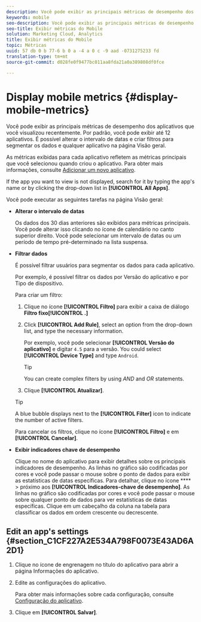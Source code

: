 ```yaml
---
description: Você pode exibir as principais métricas de desempenho dos aplicativos que você visualizou recentemente. Por padrão, você pode exibir até 12 aplicativos. É possível alterar o intervalo de datas e criar filtros para segmentar os dados e qualquer aplicativo na página Visão geral.
keywords: mobile
seo-description: Você pode exibir as principais métricas de desempenho dos aplicativos que você visualizou recentemente. Por padrão, você pode exibir até 12 aplicativos. É possível alterar o intervalo de datas e criar filtros para segmentar os dados e qualquer aplicativo na página Visão geral.
seo-title: Exibir métricas do Mobile
solution: Marketing Cloud, Analytics
title: Exibir métricas do Mobile
topic: Métricas
uuid: 57 db 0 b 77-6 b 0 a -4 a 0 c -9 aad -0731275233 fd
translation-type: tm+mt
source-git-commit: d028fe0f9477bc011aa8fda21a0a389808df0fce

---
```



# Display mobile metrics {#display-mobile-metrics}

Você pode exibir as principais métricas de desempenho dos aplicativos que você visualizou recentemente. Por padrão, você pode exibir até 12 aplicativos. É possível alterar o intervalo de datas e criar filtros para segmentar os dados e qualquer aplicativo na página Visão geral.

As métricas exibidas para cada aplicativo refletem as métricas principais que você selecionou quando criou o aplicativo. Para obter mais informações, consulte [Adicionar um novo aplicativo](/help/using/manage-apps/t-new-app.md).

If the app you want to view is not displayed, search for it by typing the app's name or by clicking the drop-down list in **[!UICONTROL All Apps]**.

Você pode executar as seguintes tarefas na página Visão geral:

* **Alterar o intervalo de datas**

   Os dados dos 30 dias anteriores são exibidos para métricas principais. Você pode alterar isso clicando no ícone de calendário no canto superior direito. Você pode selecionar um intervalo de datas ou um período de tempo pré-determinado na lista suspensa.

* **Filtrar dados**

   É possível filtrar usuários para segmentar os dados para cada aplicativo.

   Por exemplo, é possível filtrar os dados por Versão do aplicativo e por Tipo de dispositivo.

   Para criar um filtro:

   1. Clique no ícone **[!UICONTROL Filtro]** para exibir a caixa de diálogo **Filtro fixo[!UICONTROL .]**
   1. Click **[!UICONTROL Add Rule]**, select an option from the drop-down list, and type the necessary information.

      Por exemplo, você pode selecionar **[!UICONTROL Versão do aplicativo]** e digitar `4.5` para a versão. You could select **[!UICONTROL Device Type]** and type `Android`.

      >[!TIP]
      >
      >You can create complex filters by using *AND* and *OR* statements.

   1. Clique **[!UICONTROL Atualizar]**.
   >[!TIP]
   >
   >A blue bubble displays next to the **[!UICONTROL Filter]** icon to indicate the number of active filters.

   Para cancelar os filtros, clique no ícone **[!UICONTROL Filtro]** e em **[!UICONTROL Cancelar]**.

* **Exibir indicadores chave de desempenho**

   Clique no nome do aplicativo para exibir detalhes sobre os principais indicadores de desempenho. As linhas no gráfico são codificadas por cores e você pode passar o mouse sobre o ponto de dados para exibir as estatísticas de datas específicas. Para detalhar, clique no ícone **** &gt; próximo aos **[!UICONTROL Indicadores-chave de desempenho]**. As linhas no gráfico são codificadas por cores e você pode passar o mouse sobre qualquer ponto de dados para ver estatísticas de datas específicas. Clique em um cabeçalho da coluna na tabela para classificar os dados em ordem crescente ou decrescente.

## Edit an app's settings {#section_C1CF227A2E534A798F0073E43AD6A2D1}

1. Clique no ícone de engrenagem no título do aplicativo para abrir a página Informações do aplicativo.
1. Edite as configurações do aplicativo.

   Para obter mais informações sobre cada configuração, consulte [Configuração do aplicativo](/help/using/c-manage-app-settings/c-mob-confg-app/c-mob-confg-app.md).

1. Clique em **[!UICONTROL Salvar]**.
